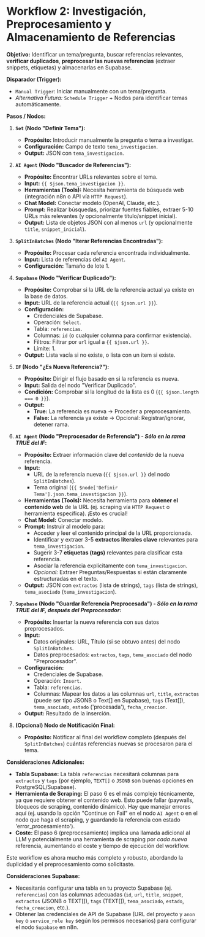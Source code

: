 # Workflow 2: Investigación, Preprocesamiento y Almacenamiento de Referencias

**Objetivo:** Identificar un tema/pregunta, buscar referencias relevantes, **verificar duplicados**, **preprocesar las nuevas referencias** (extraer snippets, etiquetas) y almacenarlas en Supabase.

**Disparador (Trigger):**

*   `Manual Trigger`: Iniciar manualmente con un tema/pregunta.
*   *Alternativa Futura:* `Schedule Trigger` + Nodos para identificar temas automáticamente.

**Pasos / Nodos:**

1.  **`Set` (Nodo "Definir Tema"):**
    *   **Propósito:** Introducir manualmente la pregunta o tema a investigar.
    *   **Configuración:** Campo de texto `tema_investigacion`.
    *   **Output:** JSON con `tema_investigacion`.

2.  **`AI Agent` (Nodo "Buscador de Referencias"):**
    *   **Propósito:** Encontrar URLs relevantes sobre el tema.
    *   **Input:** `{{ $json.tema_investigacion }}`.
    *   **Herramientas (Tools):** Necesita herramienta de búsqueda web (integración n8n o API vía `HTTP Request`).
    *   **Chat Model:** Conectar modelo (OpenAI, Claude, etc.).
    *   **Prompt:** Realizar búsquedas, priorizar fuentes fiables, extraer 5-10 URLs más relevantes (y opcionalmente título/snippet inicial).
    *   **Output:** Lista de objetos JSON con al menos `url` (y opcionalmente `title`, `snippet_inicial`).

3.  **`SplitInBatches` (Nodo "Iterar Referencias Encontradas"):**
    *   **Propósito:** Procesar cada referencia encontrada individualmente.
    *   **Input:** Lista de referencias del `AI Agent`.
    *   **Configuración:** Tamaño de lote 1.

4.  **`Supabase` (Nodo "Verificar Duplicado"):**
    *   **Propósito:** Comprobar si la URL de la referencia actual ya existe en la base de datos.
    *   **Input:** URL de la referencia actual (`{{ $json.url }}`).
    *   **Configuración:**
        *   Credenciales de Supabase.
        *   Operación: `Select`.
        *   Tabla: `referencias`.
        *   Columnas: `id` (o cualquier columna para confirmar existencia).
        *   Filtros: Filtrar por `url` igual a `{{ $json.url }}`.
        *   Límite: 1.
    *   **Output:** Lista vacía si no existe, o lista con un item si existe.

5.  **`IF` (Nodo "¿Es Nueva Referencia?"):**
    *   **Propósito:** Dirigir el flujo basado en si la referencia es nueva.
    *   **Input:** Salida del nodo "Verificar Duplicado".
    *   **Condición:** Comprobar si la longitud de la lista es 0 (`{{ $json.length === 0 }}`).
    *   **Output:**
        *   **True:** La referencia es nueva -> Proceder a preprocesamiento.
        *   **False:** La referencia ya existe -> Opcional: Registrar/ignorar, detener rama.

6.  **`AI Agent` (Nodo "Preprocesador de Referencia") - _Sólo en la rama TRUE del IF_:**
    *   **Propósito:** Extraer información clave del *contenido* de la nueva referencia.
    *   **Input:**
        *   URL de la referencia nueva (`{{ $json.url }}` del nodo `SplitInBatches`).
        *   Tema original (`{{ $node['Definir Tema'].json.tema_investigacion }}`).
    *   **Herramientas (Tools):** Necesita herramienta para **obtener el contenido web** de la URL (ej. scraping vía `HTTP Request` o herramienta específica). ¡Esto es crucial!
    *   **Chat Model:** Conectar modelo.
    *   **Prompt:** Instruir al modelo para:
        *   Acceder y leer el contenido principal de la URL proporcionada.
        *   Identificar y extraer 3-5 **extractos literales clave** relevantes para `tema_investigacion`.
        *   Sugerir 3-7 **etiquetas (tags)** relevantes para clasificar esta referencia.
        *   Asociar la referencia explícitamente con `tema_investigacion`.
        *   *Opcional:* Extraer Preguntas/Respuestas si están claramente estructuradas en el texto.
    *   **Output:** JSON con `extractos` (lista de strings), `tags` (lista de strings), `tema_asociado` (`tema_investigacion`).

7.  **`Supabase` (Nodo "Guardar Referencia Preprocesada") - _Sólo en la rama TRUE del IF, después del Preprocesador_:**
    *   **Propósito:** Insertar la nueva referencia con sus datos preprocesados.
    *   **Input:**
        *   Datos originales: URL, Título (si se obtuvo antes) del nodo `SplitInBatches`.
        *   Datos preprocesados: `extractos`, `tags`, `tema_asociado` del nodo "Preprocesador".
    *   **Configuración:**
        *   Credenciales de Supabase.
        *   Operación: `Insert`.
        *   Tabla: `referencias`.
        *   Columnas: Mapear los datos a las columnas `url`, `title`, `extractos` (puede ser tipo JSONB o Text[] en Supabase), `tags` (Text[]), `tema_asociado`, `estado` ('procesada'), `fecha_creacion`.
    *   **Output:** Resultado de la inserción.

8.  **(Opcional) Nodo de Notificación Final:**
    *   **Propósito:** Notificar al final del workflow completo (después del `SplitInBatches`) cuántas referencias nuevas se procesaron para el tema.

**Consideraciones Adicionales:**

*   **Tabla Supabase:** La tabla `referencias` necesitará columnas para `extractos` y `tags` (por ejemplo, `TEXT[]` o `JSONB` son buenas opciones en PostgreSQL/Supabase).
*   **Herramienta de Scraping:** El paso 6 es el más complejo técnicamente, ya que requiere obtener el contenido web. Esto puede fallar (paywalls, bloqueos de scraping, contenido dinámico). Hay que manejar errores aquí (ej. usando la opción "Continue on Fail" en el nodo `AI Agent` o en el nodo que haga el scraping, y guardando la referencia con estado 'error_procesamiento').
*   **Coste:** El paso 6 (preprocesamiento) implica una llamada adicional al LLM y potencialmente una herramienta de scraping por *cada nueva* referencia, aumentando el coste y tiempo de ejecución del workflow.

Este workflow es ahora mucho más completo y robusto, abordando la duplicidad y el preprocesamiento como solicitaste.

**Consideraciones Supabase:**

*   Necesitarás configurar una tabla en tu proyecto Supabase (ej. `referencias`) con las columnas adecuadas (`id`, `url`, `title`, `snippet`, `extractos` (JSONB o TEXT[]), `tags` (TEXT[]), `tema_asociado`, `estado`, `fecha_creacion`, etc.).
*   Obtener las credenciales de API de Supabase (URL del proyecto y `anon key` o `service_role key` según los permisos necesarios) para configurar el nodo `Supabase` en n8n. 